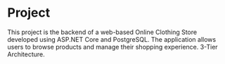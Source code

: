 # Project

This project is the backend of a web-based Online Clothing Store developed using ASP.NET Core and PostgreSQL. The application allows users to browse products and manage their shopping experience. 
3-Tier Architecture.
